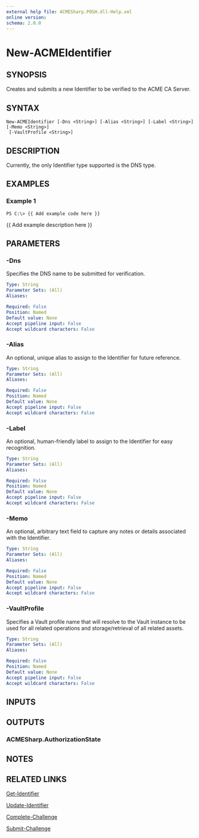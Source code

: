 ```yaml
---
external help file: ACMESharp.POSH.dll-Help.xml
online version: 
schema: 2.0.0
---
```


# New-ACMEIdentifier

## SYNOPSIS
Creates and submits a new Identifier to be verified to the ACME CA Server.

## SYNTAX

```
New-ACMEIdentifier [-Dns <String>] [-Alias <String>] [-Label <String>] [-Memo <String>]
 [-VaultProfile <String>]
```

## DESCRIPTION
Currently, the only Identifier type supported is the DNS type.

## EXAMPLES

### Example 1
```
PS C:\> {{ Add example code here }}
```

{{ Add example description here }}

## PARAMETERS

### -Dns
Specifies the DNS name to be submitted for verification.

```yaml
Type: String
Parameter Sets: (All)
Aliases: 

Required: False
Position: Named
Default value: None
Accept pipeline input: False
Accept wildcard characters: False
```

### -Alias
An optional, unique alias to assign to the Identifier for future reference.

```yaml
Type: String
Parameter Sets: (All)
Aliases: 

Required: False
Position: Named
Default value: None
Accept pipeline input: False
Accept wildcard characters: False
```

### -Label
An optional, human-friendly label to assign to the Identifier for easy recognition.

```yaml
Type: String
Parameter Sets: (All)
Aliases: 

Required: False
Position: Named
Default value: None
Accept pipeline input: False
Accept wildcard characters: False
```

### -Memo
An optional, arbitrary text field to capture any notes or details associated with the Identifier.

```yaml
Type: String
Parameter Sets: (All)
Aliases: 

Required: False
Position: Named
Default value: None
Accept pipeline input: False
Accept wildcard characters: False
```

### -VaultProfile
Specifies a Vault profile name that will resolve to the Vault instance to be used for all related operations and storage/retrieval of all related assets.

```yaml
Type: String
Parameter Sets: (All)
Aliases: 

Required: False
Position: Named
Default value: None
Accept pipeline input: False
Accept wildcard characters: False
```

## INPUTS

## OUTPUTS

### ACMESharp.AuthorizationState

## NOTES

## RELATED LINKS

[Get-Identifier]()

[Update-Identifier]()

[Complete-Challenge]()

[Submit-Challenge]()

